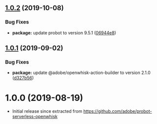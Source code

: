 ## [1.0.2](https://github.com/adobe/openwhisk-probot-builder/compare/v1.0.1...v1.0.2) (2019-10-08)


### Bug Fixes

* **package:** update probot to version 9.5.1 ([06944e8](https://github.com/adobe/openwhisk-probot-builder/commit/06944e8))

## [1.0.1](https://github.com/adobe/openwhisk-probot-builder/compare/v1.0.0...v1.0.1) (2019-09-02)


### Bug Fixes

* **package:** update @adobe/openwhisk-action-builder to version 2.1.0 ([d327b56](https://github.com/adobe/openwhisk-probot-builder/commit/d327b56))

# 1.0.0 (2019-08-19)


* Initial release since extracted from https://github.com/adobe/probot-serverless-openwhisk
